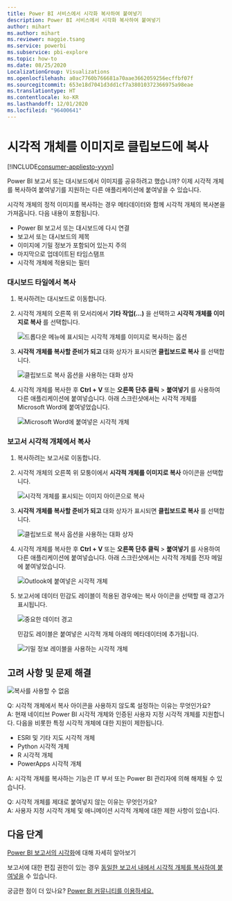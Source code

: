 ```yaml
---
title: Power BI 서비스에서 시각화 복사하여 붙여넣기
description: Power BI 서비스에서 시각화 복사하여 붙여넣기
author: mihart
ms.author: mihart
ms.reviewer: maggie.tsang
ms.service: powerbi
ms.subservice: pbi-explore
ms.topic: how-to
ms.date: 08/25/2020
LocalizationGroup: Visualizations
ms.openlocfilehash: a0ac7760b766681a70aae3662059256ecffbf07f
ms.sourcegitcommit: 653e18d7041d3dd1cf7a38010372366975a98eae
ms.translationtype: HT
ms.contentlocale: ko-KR
ms.lasthandoff: 12/01/2020
ms.locfileid: "96400641"
---
```

# <a name="copy-a-visual-as-an-image-to-your-clipboard"></a>시각적 개체를 이미지로 클립보드에 복사

[!INCLUDE[consumer-appliesto-yyyn](../includes/consumer-appliesto-yyyn.md)]

Power BI 보고서 또는 대시보드에서 이미지를 공유하려고 했습니까? 이제 시각적 개체를 복사하여 붙여넣기를 지원하는 다른 애플리케이션에 붙여넣을 수 있습니다. 

시각적 개체의 정적 이미지를 복사하는 경우 메타데이터와 함께 시각적 개체의 복사본을 가져옵니다. 다음 내용이 포함됩니다.
* Power BI 보고서 또는 대시보드에 다시 연결
* 보고서 또는 대시보드의 제목
* 이미지에 기밀 정보가 포함되어 있는지 주의
* 마지막으로 업데이트된 타임스탬프
* 시각적 개체에 적용되는 필터

### <a name="copy-from-a-dashboard-tile"></a>대시보드 타일에서 복사

1. 복사하려는 대시보드로 이동합니다.

2. 시각적 개체의 오른쪽 위 모서리에서 **기타 작업(...)** 을 선택하고 **시각적 개체를 이미지로 복사** 를 선택합니다. 

    ![드롭다운 메뉴에 표시되는 시각적 개체를 이미지로 복사하는 옵션](media/end-user-copy-paste/power-bi-copy-dashboard.png)

3. **시각적 개체를 복사할 준비가 되고** 대화 상자가 표시되면 **클립보드로 복사** 를 선택합니다.

    ![클립보드로 복사 옵션을 사용하는 대화 상자](media//end-user-copy-paste/power-bi-copied.png)

4. 시각적 개체를 복사한 후 **Ctrl + V** 또는 **오른쪽 단추 클릭** > **붙여넣기** 를 사용하여 다른 애플리케이션에 붙여넣습니다. 아래 스크린샷에서는 시각적 개체를 Microsoft Word에 붙여넣었습니다. 

    ![Microsoft Word에 붙여넣은 시각적 개체](media//end-user-copy-paste/power-bi-paste-word.png)

### <a name="copy-from-a-report-visual"></a>보고서 시각적 개체에서 복사 

1. 복사하려는 보고서로 이동합니다.

2. 시각적 개체의 오른쪽 위 모퉁이에서 **시각적 개체를 이미지로 복사** 아이콘을 선택합니다. 

    ![시각적 개체를 표시되는 이미지 아이콘으로 복사](media/end-user-copy-paste/power-bi-copy-icon.png)

3. **시각적 개체를 복사할 준비가 되고** 대화 상자가 표시되면 **클립보드로 복사** 를 선택합니다.

    ![클립보드로 복사 옵션을 사용하는 대화 상자](media//end-user-copy-paste/power-bi-copied.png)


4. 시각적 개체를 복사한 후 **Ctrl + V** 또는 **오른쪽 단추 클릭** > **붙여넣기** 를 사용하여 다른 애플리케이션에 붙여넣습니다. 아래 스크린샷에서는 시각적 개체를 전자 메일에 붙여넣었습니다.

    ![Outlook에 붙여넣은 시각적 개체](media//end-user-copy-paste/power-bi-copy-email.png)

5. 보고서에 데이터 민감도 레이블이 적용된 경우에는 복사 아이콘을 선택할 때 경고가 표시됩니다.  

    ![중요한 데이터 경고](media//end-user-copy-paste/power-bi-sensitive.png)

    민감도 레이블은 붙여넣은 시각적 개체 아래의 메타데이터에 추가됩니다. 

    ![기밀 정보 레이블을 사용하는 시각적 개체](media//end-user-copy-paste/power-bi-confidential.png)



## <a name="considerations-and-troubleshooting"></a>고려 사항 및 문제 해결

   ![복사를 사용할 수 없음](media//end-user-copy-paste/power-bi-copy-grey.png)


Q: 시각적 개체에서 복사 아이콘을 사용하지 않도록 설정하는 이유는 무엇인가요?    
A: 현재 네이티브 Power BI 시각적 개체와 인증된 사용자 지정 시각적 개체를 지원합니다. 다음을 비롯한 특정 시각적 개체에 대한 지원이 제한됩니다. 
- ESRI 및 기타 지도 시각적 개체 
- Python 시각적 개체 
- R 시각적 개체 
- PowerApps 시각적 개체   

A: 시각적 개체를 복사하는 기능은 IT 부서 또는 Power BI 관리자에 의해 해제될 수 있습니다.


Q: 시각적 개체를 제대로 붙여넣지 않는 이유는 무엇인가요?    
A: 사용자 지정 시각적 개체 및 애니메이션 시각적 개체에 대한 제한 사항이 있습니다. 



## <a name="next-steps"></a>다음 단계
[Power BI 보고서의 시각화](end-user-visual-type.md)에 대해 자세히 알아보기

보고서에 대한 편집 권한이 있는 경우 [동일한 보고서 내에서 시각적 개체를 복사하여 붙여넣을](../visuals/power-bi-visualization-copy-paste.md) 수 있습니다. 

궁금한 점이 더 있나요? [Power BI 커뮤니티를 이용하세요.](https://community.powerbi.com/)

